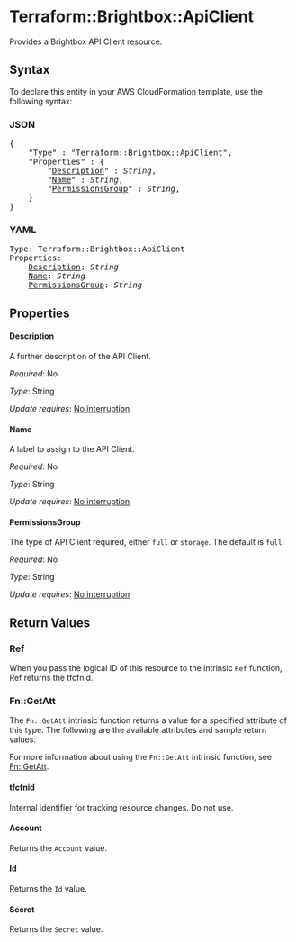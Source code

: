 # Terraform::Brightbox::ApiClient

Provides a Brightbox API Client resource.

## Syntax

To declare this entity in your AWS CloudFormation template, use the following syntax:

### JSON

<pre>
{
    "Type" : "Terraform::Brightbox::ApiClient",
    "Properties" : {
        "<a href="#description" title="Description">Description</a>" : <i>String</i>,
        "<a href="#name" title="Name">Name</a>" : <i>String</i>,
        "<a href="#permissionsgroup" title="PermissionsGroup">PermissionsGroup</a>" : <i>String</i>,
    }
}
</pre>

### YAML

<pre>
Type: Terraform::Brightbox::ApiClient
Properties:
    <a href="#description" title="Description">Description</a>: <i>String</i>
    <a href="#name" title="Name">Name</a>: <i>String</i>
    <a href="#permissionsgroup" title="PermissionsGroup">PermissionsGroup</a>: <i>String</i>
</pre>

## Properties

#### Description

A further description of the API Client.

_Required_: No

_Type_: String

_Update requires_: [No interruption](https://docs.aws.amazon.com/AWSCloudFormation/latest/UserGuide/using-cfn-updating-stacks-update-behaviors.html#update-no-interrupt)

#### Name

A label to assign to the API Client.

_Required_: No

_Type_: String

_Update requires_: [No interruption](https://docs.aws.amazon.com/AWSCloudFormation/latest/UserGuide/using-cfn-updating-stacks-update-behaviors.html#update-no-interrupt)

#### PermissionsGroup

The type of API Client required, either `full` or `storage`. The default is `full`.

_Required_: No

_Type_: String

_Update requires_: [No interruption](https://docs.aws.amazon.com/AWSCloudFormation/latest/UserGuide/using-cfn-updating-stacks-update-behaviors.html#update-no-interrupt)

## Return Values

### Ref

When you pass the logical ID of this resource to the intrinsic `Ref` function, Ref returns the tfcfnid.

### Fn::GetAtt

The `Fn::GetAtt` intrinsic function returns a value for a specified attribute of this type. The following are the available attributes and sample return values.

For more information about using the `Fn::GetAtt` intrinsic function, see [Fn::GetAtt](https://docs.aws.amazon.com/AWSCloudFormation/latest/UserGuide/intrinsic-function-reference-getatt.html).

#### tfcfnid

Internal identifier for tracking resource changes. Do not use.

#### Account

Returns the <code>Account</code> value.

#### Id

Returns the <code>Id</code> value.

#### Secret

Returns the <code>Secret</code> value.

